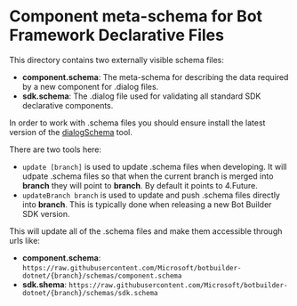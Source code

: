 # Component meta-schema for Bot Framework Declarative Files
This directory contains two externally visible schema files:
* __component.schema__: The meta-schema for describing the data required by a new component for .dialog files.  
* __sdk.schema__: The .dialog file used for validating all standard SDK declarative components.

In order to work with .schema files you should ensure install the latest version of the [dialogSchema](https://github.com/microsoft/botbuilder-tools/tree/V.Future/packages/DialogSchema) tool.

There are two tools here:
* `update [branch]` is used to update .schema files when developing.  It will udpate .schema files so that when the current branch is merged into __branch__ they will point to __branch__.  By default it points to 4.Future.
* `updateBranch branch` is used to update and push .schema files directly into __branch__.  This is typically done when releasing a new Bot Builder SDK version.

This will update all of the .schema files and make them accessible through urls like:
 * __component.schema__: `https://raw.githubusercontent.com/Microsoft/botbuilder-dotnet/{branch}/schemas/component.schema` 
 * __sdk.shema__: `https://raw.githubusercontent.com/Microsoft/botbuilder-dotnet/{branch}/schemas/sdk.schema`
